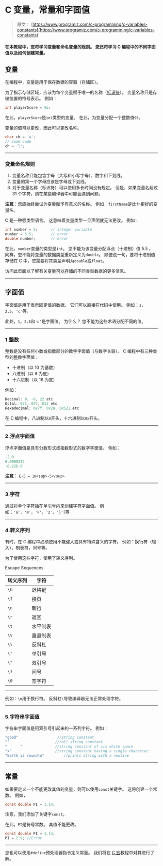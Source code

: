 # C 变量，常量和字面值

> 原文： [https://www.programiz.com/c-programming/c-variables-constants](https://www.programiz.com/c-programming/c-variables-constants)

#### 在本教程中，您将学习变量和命名变量的规则。 您还将学习 C 编程中的不同字面值以及如何创建常量。

## 变量

在编程中，变量是用于保存数据的容器（存储区）。

为了指示存储区域，应该为每个变量赋予唯一的名称（[标识符](/c-programming/c-keywords-identifier "C Identifiers")）。 变量名称只是存储位置的符号表示。 例如：

```c
int playerScore = 95;
```

在此，`playerScore`是`int`类型的变量。 在此，为变量分配一个整数值`95`。

变量的值可以更改，因此可以更改名称。

```c
char ch = 'a';
// some code
ch = 'l';
```

* * *

### 变量命名规则

1.  变量名称只能包含字母（大写和小写字母），数字和下划线。
2.  变量的第一个字母应该是字母或下划线。
3.  对于变量名称（标识符）可以使用多长时间没有规定。 但是，如果变量名超过 31 个字符，则在某些编译器中可能会遇到问题。

**注意**：您应始终尝试为变量赋予有意义的名称。 例如：`firstName`是比`fn`更好的变量名。

C 是一种强类型语言。 这意味着变量类型一旦声明就无法更改。 例如：

```c
int number = 5;      // integer variable
number = 5.5;        // error
double number;       // error
```

在此，`number`变量的类型是`int`。 您不能为该变量分配浮点（十进制）值 5.5 。 同样，您不能将变量的数据类型重新定义为`double`。 顺便说一句，要将十进制值存储在 C 中，您需要将其类型声明为`double`或`float`。

访问此页面以了解有关[变量可以存储](/c-programming/c-data-types "C data types")的不同类型数据的更多信息。

* * *

## 字面值

字面值是用于表示固定值的数据。 它们可以直接在代码中使用。 例如：`1`，`2.5`，`'c'`等。

此处，`1`，`2.5`和`'c'`是字面值。 为什么？ 您不能为这些术语分配不同的值。

* * *

### 1.整数

整数是没有任何小数或指数部分的数字字面值（与数字关联）。 C 编程中有三种类型的整数字面值：

*   十进制（以 10 为基数）
*   八进制（以 8 为底）
*   十六进制（以 16 为底）

例如：

```c
Decimal: 0, -9, 22 etc
Octal: 021, 077, 033 etc
Hexadecimal: 0x7f, 0x2a, 0x521 etc
```

在 C 编程中，八进制以`0`开头，十六进制以`0x`开头。

* * *

### 2.浮点字面值

浮点字面值是具有分数形式或指数形式的数字字面值。 例如：

```c
-2.0
0.0000234
-0.22E-5
```

**注意**： `E-5 = 10<sup>-5</sup>`

* * *

### 3.字符

通过将单个字符括在单引号内来创建字符字面值。 例如：`'a'`，`'m'`，`'F'`，`'2'`，`'}'[`等

* * *

### 4.转义序列

有时，在 C 编程中必须使用不能键入或具有特殊含义的字符。 例如：换行符（输入），制表符，问号等。

为了使用这些字符，使用了转义序列。

Escape Sequences

| 转义序列 | 字符 |
| --- | --- |
| `\b` | 退格键 |
| `\f` | 换页 |
| `\n` | 新行 |
| `\r` | 返回 |
| `\t` | 水平制表 |
| `\v` | 垂直制表 |
| `\\` | 反斜杠 |
| `\'` | 单引号 |
| `\"` | 双引号 |
| `\?` | 问号 |
| `\0` | 空字符 |

* * *

例如：`\n`用于换行符。 反斜杠`\`导致编译器无法正常处理字符。

* * *

### 5.字符串字面值

字符串字面值是用双引号引起来的一系列字符。 例如：

```c
"good"                  //string constant
""                     //null string constant
"      "               //string constant of six white space
"x"                    //string constant having a single character.
"Earth is round\n"         //prints string with a newline
```

* * *

## 常量

如果要定义一个不能更改其值的变量，则可以使用`const`关键字。 这将创建一个常数。 例如，

```c
const double PI = 3.14;
```

注意，我们添加了关键字`const`。

在此，`PI`是符号常数。 其值不能更改。

```c
const double PI = 3.14;
PI = 2.9; //Error
```

* * *

您也可以使用`#define`预处理器指令定义常量。 我们将在 [C 宏](/c-programming/c-preprocessor-macros "C Macros")教程中对其进行了解。